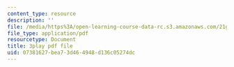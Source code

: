 ```yaml
---
content_type: resource
description: ''
file: /media/https%3A/open-learning-course-data-rc.s3.amazonaws.com/21g-101-chinese-i-regular-fall-2014/07381627bea73d464948d136c05274dc_zGx0aFh8oxk.pdf
file_type: application/pdf
resourcetype: Document
title: 3play pdf file
uid: 07381627-bea7-3d46-4948-d136c05274dc
---
```

